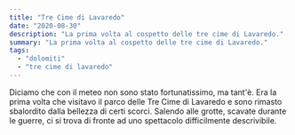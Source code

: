 ```yaml
---
title: "Tre Cime di Lavaredo"
date: "2020-08-30"
description: "La prima volta al cospetto delle tre cime di Lavaredo."
summary: "La prima volta al cospetto delle tre cime di Lavaredo."
tags: 
  - "dolomiti"
  - "tre cime di lavaredo"
---
```


Diciamo che con il meteo non sono stato fortunatissimo, ma tant'è. Era la prima volta che visitavo il parco delle Tre Cime di Lavaredo e sono rimasto sbalordito dalla bellezza di certi scorci. Salendo alle grotte, scavate durante le guerre, ci si trova di fronte ad uno spettacolo difficilmente descrivibile.